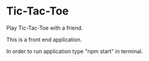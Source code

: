 # Tic-Tac-Toe

Play Tic-Tac-Toe with a friend.

This is a front end application.

In order to run application type "npm start" in terminal.
